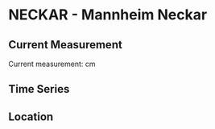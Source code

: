 # NECKAR - Mannheim Neckar

## Current Measurement

Current measurement: <Value topic="rivers/pegel-online/NECKAR/Mannheim-Neckar/measurementValue"/> cm

## Time Series

<TimeSeries topic="rivers/pegel-online/NECKAR/Mannheim-Neckar/measurementValue" period="week" />

## Location

<WorldMap>
  <Marker lat="49.49435045145646" lon="8.469364961262572" labelTopic="rivers/pegel-online/NECKAR/Mannheim-Neckar/measurementValue" />
</WorldMap>
